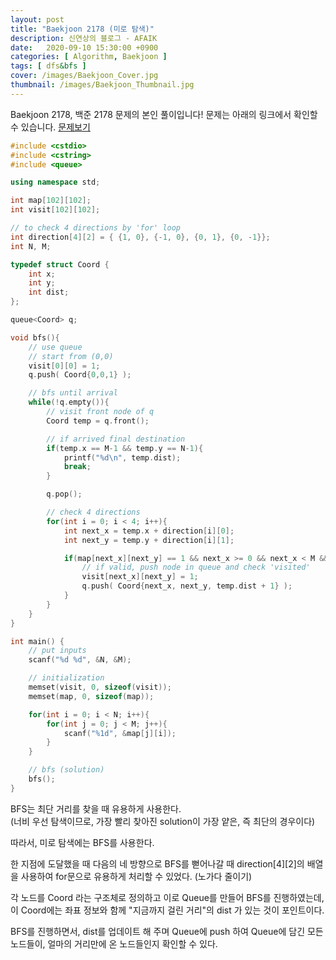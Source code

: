 ```yaml
---
layout: post
title: "Baekjoon 2178 (미로 탐색)"
description: 신연상의 블로그 - AFAIK
date:   2020-09-10 15:30:00 +0900
categories: [ Algorithm, Baekjoon ]
tags: [ dfs&bfs ]
cover: /images/Baekjoon_Cover.jpg
thumbnail: /images/Baekjoon_Thumbnail.jpg
---
```


Baekjoon 2178, 백준 2178 문제의 본인 풀이입니다!
문제는 아래의 링크에서 확인할 수 있습니다.
[문제보기][prob]
<!-- more -->
```c++
#include <cstdio>
#include <cstring>
#include <queue>

using namespace std;

int map[102][102];
int visit[102][102];

// to check 4 directions by 'for' loop
int direction[4][2] = { {1, 0}, {-1, 0}, {0, 1}, {0, -1}};
int N, M;

typedef struct Coord {
    int x;
    int y;
    int dist;
};

queue<Coord> q;

void bfs(){
    // use queue
    // start from (0,0)
    visit[0][0] = 1;
    q.push( Coord{0,0,1} );

    // bfs until arrival
    while(!q.empty()){
        // visit front node of q
        Coord temp = q.front();

        // if arrived final destination
        if(temp.x == M-1 && temp.y == N-1){
            printf("%d\n", temp.dist);
            break;
        }

        q.pop();

        // check 4 directions
        for(int i = 0; i < 4; i++){
            int next_x = temp.x + direction[i][0];
            int next_y = temp.y + direction[i][1];

            if(map[next_x][next_y] == 1 && next_x >= 0 && next_x < M && next_y >= 0 && next_y < N && visit[next_x][next_y] != 1) {
                // if valid, push node in queue and check 'visited'
                visit[next_x][next_y] = 1;
                q.push( Coord{next_x, next_y, temp.dist + 1} );
            }
        }
    }
}

int main() {
    // put inputs
    scanf("%d %d", &N, &M);

    // initialization
    memset(visit, 0, sizeof(visit));
    memset(map, 0, sizeof(map));

    for(int i = 0; i < N; i++){
        for(int j = 0; j < M; j++){
            scanf("%1d", &map[j][i]);
        }
    }

    // bfs (solution)
    bfs();
}
```

BFS는 최단 거리를 찾을 때 유용하게 사용한다.  
(너비 우선 탐색이므로, 가장 빨리 찾아진 solution이 가장 얕은, 즉 최단의 경우이다)

따라서, 미로 탐색에는 BFS를 사용한다.

한 지점에 도달했을 때 다음의 네 방향으로 BFS를 뻗어나갈 때
direction[4][2]의 배열을 사용하여 for문으로 유용하게 처리할 수 있었다. (노가다 줄이기)

각 노드를 Coord 라는 구조체로 정의하고 이로 Queue를 만들어 BFS를 진행하였는데,
이 Coord에는 좌표 정보와 함께 "지금까지 걸린 거리"의 dist 가 있는 것이 포인트이다.

BFS를 진행하면서, dist를 업데이트 해 주며 Queue에 push 하여
Queue에 담긴 모든 노드들이, 얼마의 거리만에 온 노드들인지 확인할 수 있다. 

[prob]: https://www.acmicpc.net/problem/2178